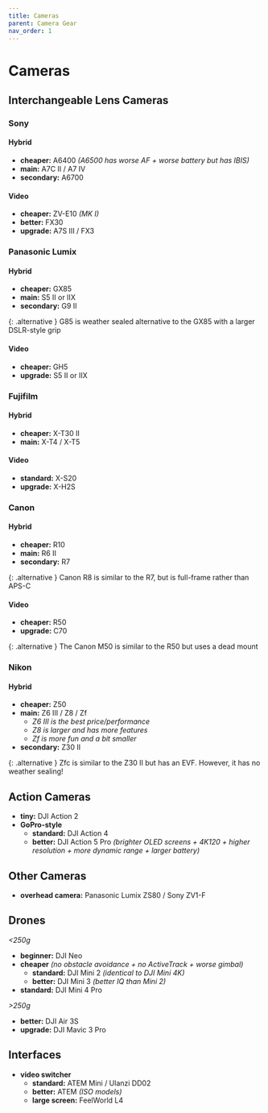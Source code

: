 ```yaml
---
title: Cameras
parent: Camera Gear
nav_order: 1
---
```

# Cameras

## Interchangeable Lens Cameras

### Sony

#### Hybrid

- **cheaper:** A6400 *(A6500 has worse AF + worse battery but has IBIS)*
- **main:** A7C II / A7 IV
- **secondary:** A6700

#### Video 

- **cheaper:** ZV-E10 *(MK I)*
- **better:** FX30
- **upgrade:** A7S III / FX3

### Panasonic Lumix

#### Hybrid

- **cheaper:** GX85
- **main:** S5 II or IIX
- **secondary:** G9 II

{: .alternative }
G85 is weather sealed alternative to the GX85 with a larger DSLR-style grip

#### Video

- **cheaper:** GH5
- **upgrade:** S5 II or IIX

### Fujifilm

#### Hybrid

- **cheaper:** X-T30 II
- **main:** X-T4 / X-T5

#### Video

- **standard:** X-S20
- **upgrade:** X-H2S


### Canon

#### Hybrid

- **cheaper:** R10
- **main:** R6 II
- **secondary:** R7

{: .alternative }
Canon R8 is similar to the R7, but is full-frame rather than APS-C


#### Video

- **cheaper:** R50
- **upgrade:** C70

{: .alternative }
The Canon M50 is similar to the R50 but uses a dead mount

### Nikon

#### Hybrid

- **cheaper:** Z50
- **main:** Z6 III / Z8 / Zf
	- *Z6 III is the best price/performance*
	- *Z8 is larger and has more features*
	- *Zf is more fun and a bit smaller*
- **secondary:** Z30 II

{: .alternative }
Zfc is similar to the Z30 II but has an EVF. However, it has no weather sealing!

## Action Cameras

- **tiny:** DJI Action 2
- **GoPro-style** 
	- **standard:** DJI Action 4
	- **better:** DJI Action 5 Pro *(brighter OLED screens + 4K120 + higher resolution + more dynamic range + larger battery)*

## Other Cameras

- **overhead camera:** Panasonic Lumix ZS80 / Sony ZV1-F

## Drones

*<250g*
- **beginner:** DJI Neo
- **cheaper** *(no obstacle avoidance + no ActiveTrack + worse gimbal)*
	- **standard:** DJI Mini 2 *(identical to DJI Mini 4K)*
	- **better:** DJI Mini 3 *(better IQ than Mini 2)*
- **standard:** DJI Mini 4 Pro

*>250g*
- **better:** DJI Air 3S
- **upgrade:** DJI Mavic 3 Pro

## Interfaces

- **video switcher** 
	- **standard:** ATEM Mini / Ulanzi DD02
	- **better:** ATEM *(ISO models)*
	- **large screen:** FeelWorld L4
